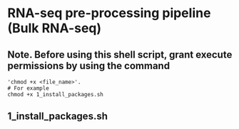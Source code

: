 # RNA-seq pre-processing pipeline (Bulk RNA-seq)
## Note. Before using this shell script, grant execute permissions by using the command 
```
'chmod +x <file_name>'.
# For example
chmod +x 1_install_packages.sh
```
## 1_install_packages.sh
